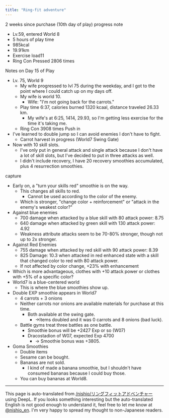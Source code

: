 ```yaml
---
title: "Ring-fit adventure"
---
```



2 weeks since purchase (10th day of play) progress note
- Lv.59, entered World 8
- 5 hours of play time
- 985kcal
- 19.91km
- Exercise load11
- Ring Con Pressed 2806 times

Notes on Day 15 of Play
- Lv. 75, World 9
    - My wife progressed to lvl 75 during the weekday, and I got to the point where I could catch up on my days off.
    - My wife is world 10.
        - Wife: "I'm not going back for the carrots."
    - Play time 6:37, calories burned 1320 kcaal, distance traveled 26.33 km.
        - My wife's at 6:25, 1414, 29.93, so I'm getting less exercise for the time it's taking me.
    - Ring Con 3908 times Push in
- I've learned to double jump so I can avoid enemies I don't have to fight.
    - Carrot harvest in progress (World7 Swing Gate)
- Now with 10 skill slots.
    - I've only put in general attack and single attack because I don't have a lot of skill slots, but I've decided to put in three attacks as well.
    - I didn't include recovery, I have 20 recovery smoothies accumulated, plus 4 resurrection smoothies.

capture
- Early on, a "turn your skills red" smoothie is on the way.
    - This changes all skills to red.
        - Cannot be used according to the color of the enemy.
    - Which is stronger, "change color + reinforcement" or "attack in the enemy's weakest color?"
- Against blue enemies
    - 700 damage when attacked by a blue skill with 80 attack power: 8.75
    - 640 damage when attacked by green skill with 130 attack power: 4.92
    - Weakness attribute attacks seem to be 70-80% stronger, though not up to 2x stronger.
- Against Red Enemies
    - 755 damage when attacked by red skill with 90 attack power: 8.39
    - 825 Damage: 10.3 when attacked in red enhanced state with a skill that changed color to red with 80 attack power.
    - If not affected by color change, +23% with enhancement
- Which is more advantageous, clothes with +10 attack power or clothes with +5% of a specific color?
- World7 is a blue-centered world
    - This is where the blue smoothies show up.
- Double EXP smoothie appears in World7
    - 4 carrots + 3 onions
    - Neither carrots nor onions are available materials for purchase at this time.
        - Both available at the swing gate.
            - →Items doubled and it was 0 carrots and 8 onions (bad luck).
    - Battle gyms treat three battles as one battle.
        - Smoothie bonus will be +2427 Exp or so (W07)
        - Dracostadion of W07, expected Exp 4700
            - → Smoothie bonus was +3805.
- Goma Smoothies
    - Double items
    - Sesame can be bought.
    - Bananas are not sold.
        - I kind of made a banana smoothie, but I shouldn't have consumed bananas because I could buy those.
    - You can buy bananas at World8.

---
This page is auto-translated from [/nishio/リングフィットアドベンチャー](https://scrapbox.io/nishio/リングフィットアドベンチャー) using DeepL. If you looks something interesting but the auto-translated English is not good enough to understand it, feel free to let me know at [@nishio_en](https://twitter.com/nishio_en). I'm very happy to spread my thought to non-Japanese readers.